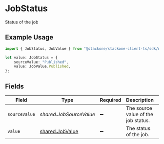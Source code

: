 # JobStatus

Status of the job

## Example Usage

```typescript
import { JobStatus, JobValue } from "@stackone/stackone-client-ts/sdk/models/shared";

let value: JobStatus = {
    sourceValue: "Published",
    value: JobValue.Published,
};
```

## Fields

| Field                                                     | Type                                                      | Required                                                  | Description                                               | Example                                                   |
| --------------------------------------------------------- | --------------------------------------------------------- | --------------------------------------------------------- | --------------------------------------------------------- | --------------------------------------------------------- |
| `sourceValue`                                             | *shared.JobSourceValue*                                   | :heavy_minus_sign:                                        | The source value of the job status.                       | Published                                                 |
| `value`                                                   | [shared.JobValue](../../../sdk/models/shared/jobvalue.md) | :heavy_minus_sign:                                        | The status of the job.                                    | published                                                 |